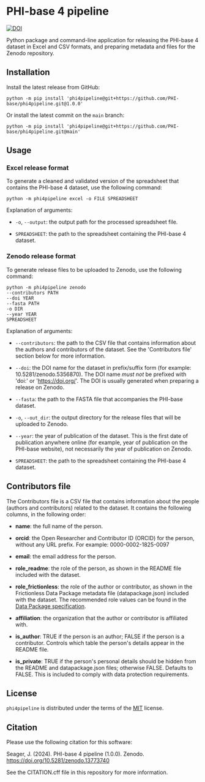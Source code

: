 # PHI-base 4 pipeline

[![DOI](https://zenodo.org/badge/DOI/10.5281/zenodo.13773740.svg)](https://doi.org/10.5281/zenodo.13773740)

Python package and command-line application for releasing the PHI-base 4 dataset in Excel and CSV formats, and preparing metadata and files for the Zenodo repository.

## Installation

Install the latest release from GitHub:

```
python -m pip install 'phi4pipeline@git+https://github.com/PHI-base/phi4pipeline.git@1.0.0'
```

Or install the latest commit on the `main` branch:

```
python -m pip install 'phi4pipeline@git+https://github.com/PHI-base/phi4pipeline.git@main'
```

## Usage

### Excel release format

To generate a cleaned and validated version of the spreadsheet that contains the PHI-base 4 dataset, use the following command:

```
python -m phi4pipeline excel -o FILE SPREADSHEET
```

Explanation of arguments:

* `-o`, `--output`: the output path for the processed spreadsheet file.

* `SPREADSHEET`: the path to the spreadsheet containing the PHI-base 4 dataset.

### Zenodo release format

To generate release files to be uploaded to Zenodo, use the following command:

```
python -m phi4pipeline zenodo
--contributors PATH
--doi YEAR
--fasta PATH
-o DIR
--year YEAR
SPREADSHEET
```

Explanation of arguments:

* `--contributors`: the path to the CSV file that contains information about the authors and contributors of the dataset. See the 'Contributors file' section below for more information.

* `--doi`: the DOI name for the dataset in prefix/suffix form (for example: 10.5281/zenodo.5356870). The DOI name _must not_ be prefixed with 'doi:' or 'https://doi.org/'. The DOI is usually generated when preparing a release on Zenodo.

* `--fasta`: the path to the FASTA file that accompanies the PHI-base dataset.

* `-o`, `--out_dir`: the output directory for the release files that will be uploaded to Zenodo.

* `--year`: the year of publication of the dataset. This is the first date of publication anywhere online (for example, year of publication on the PHI-base website), not necessarily the year of publication on Zenodo.

* `SPREADSHEET`: the path to the spreadsheet containing the PHI-base 4 dataset.

## Contributors file

The Contributors file is a CSV file that contains information about the people (authors and contributors) related to the dataset. It contains the following columns, in the following order:

* **name**: the full name of the person.

* **orcid**: the Open Researcher and Contributor ID (ORCID) for the person, without any URL prefix. For example: 0000-0002-1825-0097

* **email**: the email address for the person.

* **role_readme**: the role of the person, as shown in the README file included with the dataset.

* **role_frictionless**: the role of the author or contributor, as shown in the Frictionless Data Package metadata file (datapackage.json) included with the dataset. The recommended role values can be found in the [Data Package specification](https://specs.frictionlessdata.io/data-package/#contributors).

* **affiliation**: the organization that the author or contributor is affiliated with.

* **is_author**: TRUE if the person is an author; FALSE if the person is a contributor. Controls which table the person's details appear in the README file.

* **is_private**: TRUE if the person's personal details should be hidden from the README and datapackage.json files; otherwise FALSE. Defaults to FALSE. This is included to comply with data protection requirements.

## License

`phi4pipeline` is distributed under the terms of the [MIT](https://spdx.org/licenses/MIT.html) license.

## Citation

Please use the following citation for this software:

Seager, J. (2024). PHI-base 4 pipeline (1.0.0). Zenodo. https://doi.org/10.5281/zenodo.13773740

See the CITATION.cff file in this repository for more information.
